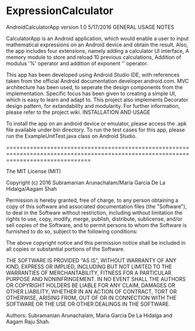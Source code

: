 # ExpressionCalculator

AndroidCalculatorApp version 1.0 5/17/2016
GENERAL USAGE NOTES

CalculatorApp is an Android application, which would enable a user to input mathematical expressions on an Android device and obtain the result. Also, the app includes four extensions, namely adding a calculator UI interface, A memory module to store and reload 10 previous calculations, Addition of modulus '%' operator and addition of exponent '' operator. 

This app has been developed using Android Studio IDE, with references taken from the official Android documentation developer.android.com. MVC architecture has been used, to seperate the design components from the implementation. Specific focus has been given to creating a simple UI, which is easy to learn and adapt to. This project also implements Decorator design pattern, for extandability and modularity.
For further information, please refer to the project wiki.
INSTALLATION AND USAGE

To install the app on an android device or emulator, please access the .apk file available under bin directory. To run the test cases for this app, please run the ExampleUnitTest.java class on Android Studio.

=====================================================================================================================================

The MIT License (MIT)

Copyright (c) 2016 Subramanian Arunachalam/Maria Garcia De La Hidalga/Aagam Shah

Permission is hereby granted, free of charge, to any person obtaining a copy of this software and associated documentation files (the "Software"), to deal in the Software without restriction, including without limitation the rights to use, copy, modify, merge, publish, distribute, sublicense, and/or sell copies of the Software, and to permit persons to whom the Software is furnished to do so, subject to the following conditions:

The above copyright notice and this permission notice shall be included in all copies or substantial portions of the Software.

THE SOFTWARE IS PROVIDED "AS IS", WITHOUT WARRANTY OF ANY KIND, EXPRESS OR IMPLIED, INCLUDING BUT NOT LIMITED TO THE WARRANTIES OF MERCHANTABILITY, FITNESS FOR A PARTICULAR PURPOSE AND NONINFRINGEMENT. IN NO EVENT SHALL THE AUTHORS OR COPYRIGHT HOLDERS BE LIABLE FOR ANY CLAIM, DAMAGES OR OTHER LIABILITY, WHETHER IN AN ACTION OF CONTRACT, TORT OR OTHERWISE, ARISING FROM, OUT OF OR IN CONNECTION WITH THE SOFTWARE OR THE USE OR OTHER DEALINGS IN THE SOFTWARE.

Authors: Subramanian Arunachalam, Maria Garcia De La Hidalga and Aagam Raju Shah.

